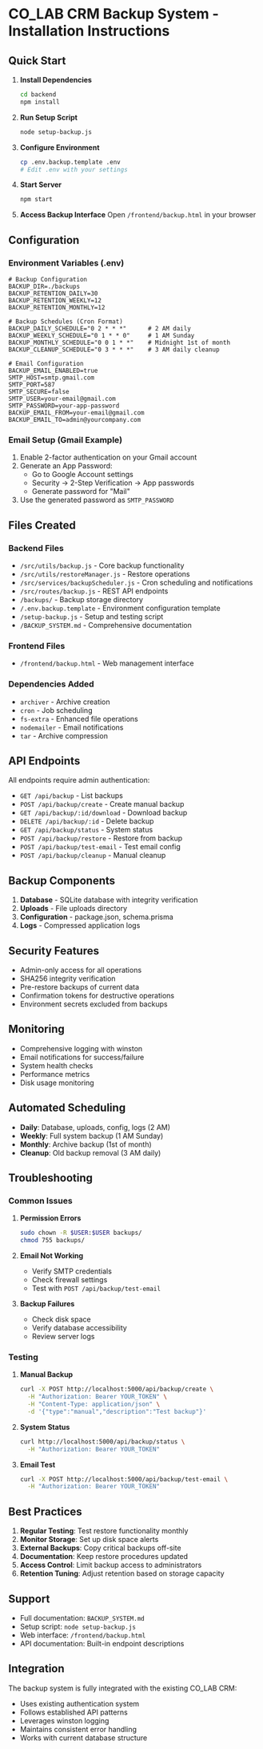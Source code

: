 # CO_LAB CRM Backup System - Installation Instructions

## Quick Start

1. **Install Dependencies**
   ```bash
   cd backend
   npm install
   ```

2. **Run Setup Script**
   ```bash
   node setup-backup.js
   ```

3. **Configure Environment**
   ```bash
   cp .env.backup.template .env
   # Edit .env with your settings
   ```

4. **Start Server**
   ```bash
   npm start
   ```

5. **Access Backup Interface**
   Open `/frontend/backup.html` in your browser

## Configuration

### Environment Variables (.env)

```env
# Backup Configuration
BACKUP_DIR=./backups
BACKUP_RETENTION_DAILY=30
BACKUP_RETENTION_WEEKLY=12
BACKUP_RETENTION_MONTHLY=12

# Backup Schedules (Cron Format)
BACKUP_DAILY_SCHEDULE="0 2 * * *"      # 2 AM daily
BACKUP_WEEKLY_SCHEDULE="0 1 * * 0"     # 1 AM Sunday
BACKUP_MONTHLY_SCHEDULE="0 0 1 * *"    # Midnight 1st of month
BACKUP_CLEANUP_SCHEDULE="0 3 * * *"    # 3 AM daily cleanup

# Email Configuration
BACKUP_EMAIL_ENABLED=true
SMTP_HOST=smtp.gmail.com
SMTP_PORT=587
SMTP_SECURE=false
SMTP_USER=your-email@gmail.com
SMTP_PASSWORD=your-app-password
BACKUP_EMAIL_FROM=your-email@gmail.com
BACKUP_EMAIL_TO=admin@yourcompany.com
```

### Email Setup (Gmail Example)

1. Enable 2-factor authentication on your Gmail account
2. Generate an App Password:
   - Go to Google Account settings
   - Security → 2-Step Verification → App passwords
   - Generate password for "Mail"
3. Use the generated password as `SMTP_PASSWORD`

## Files Created

### Backend Files
- `/src/utils/backup.js` - Core backup functionality
- `/src/utils/restoreManager.js` - Restore operations
- `/src/services/backupScheduler.js` - Cron scheduling and notifications
- `/src/routes/backup.js` - REST API endpoints
- `/backups/` - Backup storage directory
- `/.env.backup.template` - Environment configuration template
- `/setup-backup.js` - Setup and testing script
- `/BACKUP_SYSTEM.md` - Comprehensive documentation

### Frontend Files
- `/frontend/backup.html` - Web management interface

### Dependencies Added
- `archiver` - Archive creation
- `cron` - Job scheduling
- `fs-extra` - Enhanced file operations
- `nodemailer` - Email notifications
- `tar` - Archive compression

## API Endpoints

All endpoints require admin authentication:

- `GET /api/backup` - List backups
- `POST /api/backup/create` - Create manual backup
- `GET /api/backup/:id/download` - Download backup
- `DELETE /api/backup/:id` - Delete backup
- `GET /api/backup/status` - System status
- `POST /api/backup/restore` - Restore from backup
- `POST /api/backup/test-email` - Test email config
- `POST /api/backup/cleanup` - Manual cleanup

## Backup Components

1. **Database** - SQLite database with integrity verification
2. **Uploads** - File uploads directory
3. **Configuration** - package.json, schema.prisma
4. **Logs** - Compressed application logs

## Security Features

- Admin-only access for all operations
- SHA256 integrity verification
- Pre-restore backups of current data
- Confirmation tokens for destructive operations
- Environment secrets excluded from backups

## Monitoring

- Comprehensive logging with winston
- Email notifications for success/failure
- System health checks
- Performance metrics
- Disk usage monitoring

## Automated Scheduling

- **Daily**: Database, uploads, config, logs (2 AM)
- **Weekly**: Full system backup (1 AM Sunday)  
- **Monthly**: Archive backup (1st of month)
- **Cleanup**: Old backup removal (3 AM daily)

## Troubleshooting

### Common Issues

1. **Permission Errors**
   ```bash
   sudo chown -R $USER:$USER backups/
   chmod 755 backups/
   ```

2. **Email Not Working**
   - Verify SMTP credentials
   - Check firewall settings
   - Test with `POST /api/backup/test-email`

3. **Backup Failures**
   - Check disk space
   - Verify database accessibility
   - Review server logs

### Testing

1. **Manual Backup**
   ```bash
   curl -X POST http://localhost:5000/api/backup/create \
     -H "Authorization: Bearer YOUR_TOKEN" \
     -H "Content-Type: application/json" \
     -d '{"type":"manual","description":"Test backup"}'
   ```

2. **System Status**
   ```bash
   curl http://localhost:5000/api/backup/status \
     -H "Authorization: Bearer YOUR_TOKEN"
   ```

3. **Email Test**
   ```bash
   curl -X POST http://localhost:5000/api/backup/test-email \
     -H "Authorization: Bearer YOUR_TOKEN"
   ```

## Best Practices

1. **Regular Testing**: Test restore functionality monthly
2. **Monitor Storage**: Set up disk space alerts
3. **External Backups**: Copy critical backups off-site
4. **Documentation**: Keep restore procedures updated
5. **Access Control**: Limit backup access to administrators
6. **Retention Tuning**: Adjust retention based on storage capacity

## Support

- Full documentation: `BACKUP_SYSTEM.md`
- Setup script: `node setup-backup.js`
- Web interface: `/frontend/backup.html`
- API documentation: Built-in endpoint descriptions

## Integration

The backup system is fully integrated with the existing CO_LAB CRM:
- Uses existing authentication system
- Follows established API patterns
- Leverages winston logging
- Maintains consistent error handling
- Works with current database structure